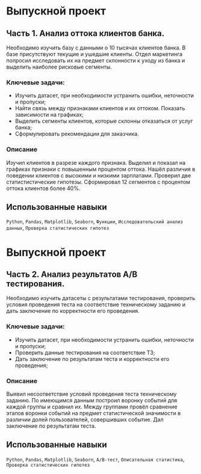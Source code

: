 # Выпускной проект
## Часть 1. Анализ оттока клиентов банка.

Необходимо изучить базу с данными о 10 тысячах клиентов банка. В базе присутствуют текущие и ушедшие клиенты. Отдел маркетинга попросил исследовать их на предмет склонности к уходу из банка и выделить наиболее рисковые сегменты.

### Ключевые задачи:
- Изучить датасет, при необходимости устранить ошибки, неточности и пропуски;
- Найти связь между признаками клиентов и их оттоком. Показать зависимости на графиках;
- Выделить сегменты клиентов, которые склонны отказаться от услуг банка;
- Сформулировать рекомендации для заказчика.

### Описание
Изучил клиентов в разрезе каждого признака. Выделил и показал на графиках признаки с повышенным процентом оттока. Нашёл различия в поведении клиентов с высокими и низкими зарплатами. Проверил две статистистические гипотезы. Сформировал 12 сегментов с процентом оттока клиентов более 40%. 

## Использованные навыки
`Python`, `Pandas`, `Matplotlib`, `Seaborn`, `Функции`, `Исследовательский анализ данных`, `Проверка статистических гипотез`

# Выпускной проект
## Часть 2. Анализ результатов A/B тестирования.

Необходимо изучить датасеты с результатами тестирования, проверить условия проведения теста на соответствие техническому заданию и дать заключение по корректности его проведения.

### Ключевые задачи:
- Изучить датасет, при необходимости устранить ошибки, неточности и пропуски;
- Проверить данные тестирования на соответствие ТЗ;
- Дать заключение по результатам теста и корректности его проведения;

### Описание
Выявил несоответствие условий проведения теста техническому заданию. По имеющимся данным построил воронку событий для каждой группы и сравнил их. Между группами провёл сравнение этапов воронки событий на предмет статистической значимости в различии долей пользователей, совершивших событие. Дал заключение по результатам теста. 

## Использованные навыки
`Python`, `Pandas`, `Matplotlib`, `Seaborn`, `А/B-тест`, `Описательная статистика`, `Проверка статистических гипотез`
